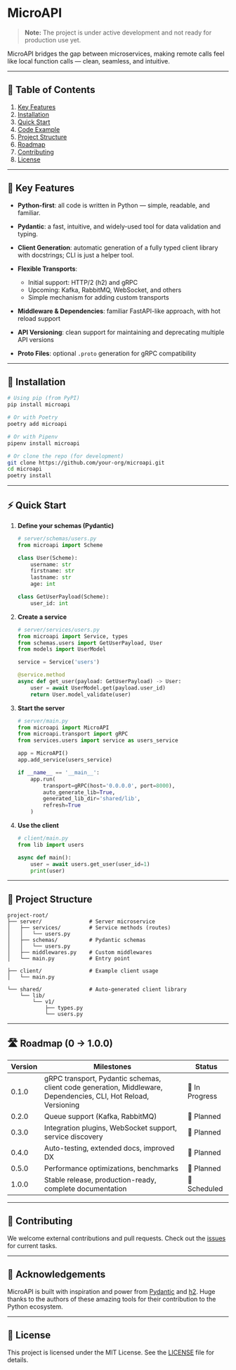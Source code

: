 # MicroAPI

> **Note:** The project is under active development and not ready for production use yet.

MicroAPI bridges the gap between microservices, making remote calls feel like local function calls — clean, seamless, and intuitive.

---

## 📖 Table of Contents

1. [Key Features](#-key-features)
2. [Installation](#-installation)
3. [Quick Start](#-quick-start)
4. [Code Example](#-code-example)
5. [Project Structure](#-project-structure)
6. [Roadmap](#-roadmap)
7. [Contributing](#-contributing)
8. [License](#-license)

---

## 🔑 Key Features

* **Python-first**: all code is written in Python — simple, readable, and familiar.
* **Pydantic**: a fast, intuitive, and widely-used tool for data validation and typing.
* **Client Generation**: automatic generation of a fully typed client library with docstrings; CLI is just a helper tool.
* **Flexible Transports**:

  * Initial support: HTTP/2 (h2) and gRPC
  * Upcoming: Kafka, RabbitMQ, WebSocket, and others
  * Simple mechanism for adding custom transports
* **Middleware & Dependencies**: familiar FastAPI-like approach, with hot reload support
* **API Versioning**: clean support for maintaining and deprecating multiple API versions
* **Proto Files**: optional `.proto` generation for gRPC compatibility

---

## 🚀 Installation

```bash
# Using pip (from PyPI)
pip install microapi

# Or with Poetry
poetry add microapi

# Or with Pipenv
pipenv install microapi

# Or clone the repo (for development)
git clone https://github.com/your-org/microapi.git
cd microapi
poetry install
```

---

## ⚡ Quick Start

1. **Define your schemas (Pydantic)**

   ```python
   # server/schemas/users.py
   from microapi import Scheme

   class User(Scheme):
       username: str
       firstname: str
       lastname: str
       age: int

   class GetUserPayload(Scheme):
       user_id: int
   ```

2. **Create a service**

   ```python
   # server/services/users.py
   from microapi import Service, types
   from schemas.users import GetUserPayload, User
   from models import UserModel

   service = Service('users')

   @service.method
   async def get_user(payload: GetUserPayload) -> User:
       user = await UserModel.get(payload.user_id)
       return User.model_validate(user)
   ```

3. **Start the server**

   ```python
   # server/main.py
   from microapi import MicroAPI
   from microapi.transport import gRPC
   from services.users import service as users_service

   app = MicroAPI()
   app.add_service(users_service)

   if __name__ == '__main__':
       app.run(
           transport=gRPC(host='0.0.0.0', port=8000),
           auto_generate_lib=True,
           generated_lib_dir='shared/lib',
           refresh=True
       )
   ```

4. **Use the client**

   ```python
   # client/main.py
   from lib import users

   async def main():
       user = await users.get_user(user_id=1)
       print(user)
   ```

---

## 📂 Project Structure

```
project-root/
├── server/               # Server microservice
│   ├── services/         # Service methods (routes)
│   │   └── users.py
│   ├── schemas/          # Pydantic schemas
│   │   └── users.py
│   ├── middlewares.py    # Custom middlewares
│   └── main.py           # Entry point

├── client/               # Example client usage
│   └── main.py

└── shared/               # Auto-generated client library
    └── lib/
        └── v1/
            ├── types.py
            └── users.py
```

---

## 🛣️ Roadmap (0 → 1.0.0)

| Version | Milestones                                                                                                                 | Status         |
| ------- |----------------------------------------------------------------------------------------------------------------------------| -------------- |
| 0.1.0   | gRPC transport, Pydantic schemas, client code generation, Middleware, Dependencies, CLI, Hot Reload, Versioning            | 🔧 In Progress |
| 0.2.0   | Queue support (Kafka, RabbitMQ)                                                                                            | 🚧 Planned     |
| 0.3.0   | Integration plugins, WebSocket support, service discovery                                                                  | 🚧 Planned     |
| 0.4.0   | Auto-testing, extended docs, improved DX                                                                                   | 🚧 Planned     |
| 0.5.0   | Performance optimizations, benchmarks                                                                                      | 🚧 Planned     |
| 1.0.0   | Stable release, production-ready, complete documentation                                                                   | 🏁 Scheduled   |

---

## 🤝 Contributing

We welcome external contributions and pull requests. Check out the [issues](https://github.com/your-org/microapi/issues) for current tasks.

---

## 🙏 Acknowledgements

MicroAPI is built with inspiration and power from [Pydantic](https://docs.pydantic.dev/) and [h2](https://github.com/python-hyper/h2). Huge thanks to the authors of these amazing tools for their contribution to the Python ecosystem.

---

## 📜 License

This project is licensed under the MIT License. See the [LICENSE](LICENSE) file for details.
